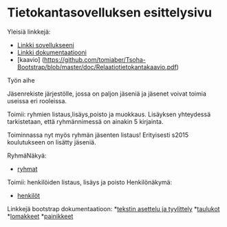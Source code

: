 # Tietokantasovelluksen esittelysivu

Yleisiä linkkejä:

* [Linkki sovellukseeni](http://tomiaber.users.cs.helsinki.fi/tietokanta/)
* [Linkki dokumentaatiooni](https://github.com/tomiaber/Tsoha-Bootstrap/blob/master/doc/dokumentaatio.pdf)
* [kaavio] (https://github.com/tomiaber/Tsoha-Bootstrap/blob/master/doc/Relaatiotietokantakaavio.pdf)

Työn aihe

Jäsenrekiste järjestölle, jossa on paljon jäseniä ja jäsenet voivat toimia useissa eri rooleissa.

Toimii: ryhmien listaus,lisäys,poisto ja muokkaus. Lisäyksen yhteydessä tarkistetaan, että ryhmännimessä on ainakin 5 kirjainta.

Toiminnassa nyt myös ryhmän jäsenten listaus! Erityisesti s2015 koulutukseen on lisätty jäseniä.

RyhmäNäkyä:
* [ryhmat](http://tomiaber.users.cs.helsinki.fi/tietokanta/ryhmat)

Toimii: henkilöiden listaus, lisäys ja poisto
Henkilönäkymä:
* [henkilöt](http://tomiaber.users.cs.helsinki.fi/tietokanta/henkilot)


Linkkejä bootstrap dokumentaatioon:
*[tekstin asettelu ja tyylittely](http://getbootstrap.com/css/#type)
*[taulukot](http://getbootstrap.com/css/#tables)
*[lomakkeet](http://getbootstrap.com/css/#forms)
*[painikkeet](http://getbootstrap.com/css/#buttons)
